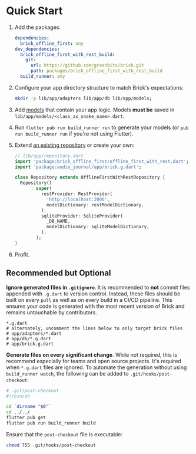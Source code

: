 # Quick Start

1. Add the packages:
    ```yaml
    dependencies:
      brick_offline_first: any
    dev_dependencies:
      brick_offline_first_with_rest_build:
        git:
          url: https://github.com/greenbits/brick.git
          path: packages/brick_offline_first_with_rest_build
      build_runner: any
    ```

1. Configure your app directory structure to match Brick's expectations:
    ```bash
    mkdir -p lib/app/adapters lib/app/db lib/app/models;
    ```
1. Add [models](data/models.md) that contain your app logic. Models **must be** saved in `lib/app/models/<class_as_snake_name>.dart`.
1. Run `flutter pub run build_runner run` to generate your models (or `pub run build_runner run` if you're not using Flutter).
1. Extend [an existing repository](data/repositories.md) or create your own:
    ```dart
    // lib/app/repository.dart
    import 'package:brick_offline_first/offline_first_with_rest.dart';
    import 'package:audio_journal/app/brick.g.dart';

    class Repository extends OfflineFirstWithRestRepository {
      Repository()
          : super(
              restProvider: RestProvider(
                'http://localhost:3000',
                modelDictionary: restModelDictionary,
              ),
              sqliteProvider: SqliteProvider(
                _DB_NAME,
                modelDictionary: sqliteModelDictionary,
              ),
            );
    }
    ```
1. Profit.

## Recommended but Optional

**Ignore generated files in `.gitignore`**. It is recommended to **not** commit files appended with `.g.dart` to version control. Instead, these files should be built on every `pull` as well as on every build in a CI/CD pipeline. This ensures your code is generated with the most recent version of Brick and remains untouchable by contributors.

```
*.g.dart
# alternately, uncomment the lines below to only target brick files
# app/adapters/*.dart
# app/db/*.g.dart
# app/brick.g.dart
```

**Generate files on every significant change**. While not required, this is recommend especially for teams and open source projects. It's required when `*.g.dart` files are ignored. To automate the generation without using `build_runner watch`, the following can be added to `.git/hooks/post-checkout`:

```bash
# .git/post-checkout
#!/bin/sh

cd `dirname "$0"`
cd ../../
flutter pub get
flutter pub run build_runner build
```

Ensure that the `post-checkout` file is executable:

```bash
chmod 755 .git/hooks/post-checkout
```
